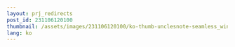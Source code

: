 ```yaml
---
layout: prj_redirects
post_id: 231106120100
thumbnail: /assets/images/231106120100/ko-thumb-unclesnote-seamless_windows_folder_sharing_with_ubuntu_vm_simplify_file_exchange.png
lang: ko
---
```

